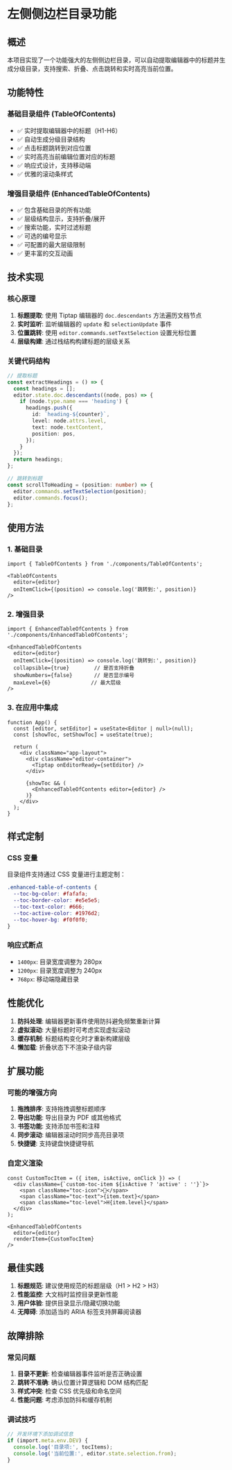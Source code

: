 # 左侧侧边栏目录功能

## 概述

本项目实现了一个功能强大的左侧侧边栏目录，可以自动提取编辑器中的标题并生成分级目录，支持搜索、折叠、点击跳转和实时高亮当前位置。

## 功能特性

### 基础目录组件 (TableOfContents)
- ✅ 实时提取编辑器中的标题（H1-H6）
- ✅ 自动生成分级目录结构
- ✅ 点击标题跳转到对应位置
- ✅ 实时高亮当前编辑位置对应的标题
- ✅ 响应式设计，支持移动端
- ✅ 优雅的滚动条样式

### 增强目录组件 (EnhancedTableOfContents)
- ✅ 包含基础目录的所有功能
- ✅ 层级结构显示，支持折叠/展开
- ✅ 搜索功能，实时过滤标题
- ✅ 可选的编号显示
- ✅ 可配置的最大层级限制
- ✅ 更丰富的交互动画

## 技术实现

### 核心原理

1. **标题提取**: 使用 Tiptap 编辑器的 `doc.descendants` 方法遍历文档节点
2. **实时监听**: 监听编辑器的 `update` 和 `selectionUpdate` 事件
3. **位置跳转**: 使用 `editor.commands.setTextSelection` 设置光标位置
4. **层级构建**: 通过栈结构构建标题的层级关系

### 关键代码结构

```typescript
// 提取标题
const extractHeadings = () => {
  const headings = [];
  editor.state.doc.descendants((node, pos) => {
    if (node.type.name === 'heading') {
      headings.push({
        id: `heading-${counter}`,
        level: node.attrs.level,
        text: node.textContent,
        position: pos,
      });
    }
  });
  return headings;
};

// 跳转到标题
const scrollToHeading = (position: number) => {
  editor.commands.setTextSelection(position);
  editor.commands.focus();
};
```

## 使用方法

### 1. 基础目录

```tsx
import { TableOfContents } from './components/TableOfContents';

<TableOfContents 
  editor={editor}
  onItemClick={(position) => console.log('跳转到:', position)}
/>
```

### 2. 增强目录

```tsx
import { EnhancedTableOfContents } from './components/EnhancedTableOfContents';

<EnhancedTableOfContents 
  editor={editor}
  onItemClick={(position) => console.log('跳转到:', position)}
  collapsible={true}        // 是否支持折叠
  showNumbers={false}       // 是否显示编号
  maxLevel={6}             // 最大层级
/>
```

### 3. 在应用中集成

```tsx
function App() {
  const [editor, setEditor] = useState<Editor | null>(null);
  const [showToc, setShowToc] = useState(true);

  return (
    <div className="app-layout">
      <div className="editor-container">
        <Tiptap onEditorReady={setEditor} />
      </div>
      
      {showToc && (
        <EnhancedTableOfContents editor={editor} />
      )}
    </div>
  );
}
```

## 样式定制

### CSS 变量

目录组件支持通过 CSS 变量进行主题定制：

```css
.enhanced-table-of-contents {
  --toc-bg-color: #fafafa;
  --toc-border-color: #e5e5e5;
  --toc-text-color: #666;
  --toc-active-color: #1976d2;
  --toc-hover-bg: #f0f0f0;
}
```

### 响应式断点

- `1400px`: 目录宽度调整为 280px
- `1200px`: 目录宽度调整为 240px  
- `768px`: 移动端隐藏目录

## 性能优化

1. **防抖处理**: 编辑器更新事件使用防抖避免频繁重新计算
2. **虚拟滚动**: 大量标题时可考虑实现虚拟滚动
3. **缓存机制**: 标题结构变化时才重新构建层级
4. **懒加载**: 折叠状态下不渲染子级内容

## 扩展功能

### 可能的增强方向

1. **拖拽排序**: 支持拖拽调整标题顺序
2. **导出功能**: 导出目录为 PDF 或其他格式
3. **书签功能**: 支持添加书签和注释
4. **同步滚动**: 编辑器滚动时同步高亮目录项
5. **快捷键**: 支持键盘快捷键导航

### 自定义渲染

```tsx
const CustomTocItem = ({ item, isActive, onClick }) => (
  <div className={`custom-toc-item ${isActive ? 'active' : ''}`}>
    <span className="toc-icon">📄</span>
    <span className="toc-text">{item.text}</span>
    <span className="toc-level">H{item.level}</span>
  </div>
);

<EnhancedTableOfContents 
  editor={editor}
  renderItem={CustomTocItem}
/>
```

## 最佳实践

1. **标题规范**: 建议使用规范的标题层级（H1 > H2 > H3）
2. **性能监控**: 大文档时监控目录更新性能
3. **用户体验**: 提供目录显示/隐藏切换功能
4. **无障碍**: 添加适当的 ARIA 标签支持屏幕阅读器

## 故障排除

### 常见问题

1. **目录不更新**: 检查编辑器事件监听是否正确设置
2. **跳转不准确**: 确认位置计算逻辑和 DOM 结构匹配
3. **样式冲突**: 检查 CSS 优先级和命名空间
4. **性能问题**: 考虑添加防抖和缓存机制

### 调试技巧

```typescript
// 开发环境下添加调试信息
if (import.meta.env.DEV) {
  console.log('目录项:', tocItems);
  console.log('当前位置:', editor.state.selection.from);
}
```
